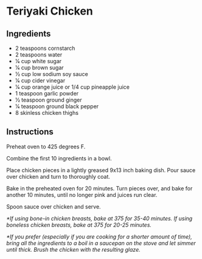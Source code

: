 # Teriyaki Chicken

## Ingredients
* 2 teaspoons cornstarch
* 2 teaspoons water
* 1⁄4 cup white sugar
* 1⁄4 cup brown sugar
* 1⁄2 cup low sodium soy sauce
* 1⁄4 cup cider vinegar
* 1⁄4 cup orange juice or 1/4 cup pineapple juice
* 1 teaspoon garlic powder
* 1⁄2 teaspoon ground ginger
* 1⁄4 teaspoon ground black pepper
* 8 skinless chicken thighs

## Instructions
Preheat oven to 425 degrees F.

Combine the first 10 ingredients in a bowl.

Place chicken pieces in a lightly greased 9x13 inch baking dish. Pour sauce over chicken and turn to thoroughly coat.

Bake in the preheated oven for 20 minutes. Turn pieces over, and bake for another 10 minutes, until no longer pink and juices run clear.

Spoon sauce over chicken and serve.

_*If using bone-in chicken breasts, bake at 375 for 35-40 minutes. If using boneless chicken breasts, bake at 375 for 20-25 minutes._

_*If you prefer (especially if you are cooking for a shorter amount of time), bring all the ingredients to a boil in a saucepan on the stove and let simmer until thick. Brush the chicken with the resulting glaze._
